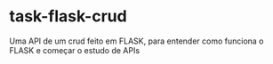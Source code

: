 # task-flask-crud

Uma API de um crud feito em FLASK, para entender como funciona o FLASK e começar o estudo de APIs
